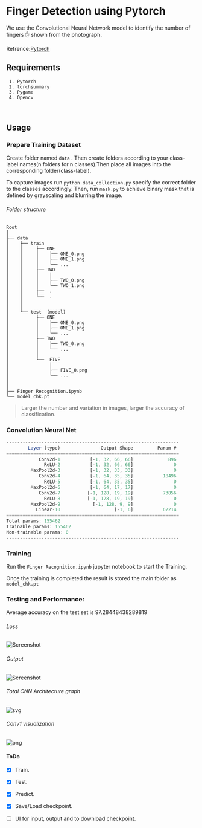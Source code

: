 # Finger Detection using Pytorch
We use the Convolutional Neural Network model to identify the number of fingers  :hand: shown from the photograph.

Refrence:[Pytorch](https://pytorch.org/)
<br/>
## Requirements

	 1. Pytorch
	 2. torchsummary
	 3. Pygame
	 4. Opencv

<br/>

## Usage

### Prepare Training Dataset 
Create folder named ``data`` . Then create folders according to your class-label names(n folders for n classes).Then place all images into the corresponding folder(class-label).

To capture images run ``python data_collection.py`` specify the correct folder to the classes accordingly.
Then, run ``mask.py`` to achieve binary mask that is defined by grayscaling and blurring the image.

###### Folder structure

```
Root
│
├── data
│    ├── train
│    │     ├── ONE
│    │     │    ├── ONE_0.png 
│    │	   │	├── ONE_1.png
│    │	   │	└── ...
│    │	   ├── TWO
│    │     │    │    
│    │	   │	├── TWO_0.png
│    │	   │	└── TWO_1.png
│    │	   ├──	.
│    │	   └── 	.
│    │				
│    │     
│    └── test  (model)
│          ├── ONE
│          │    ├── ONE_0.png 
│    	   │	├── ONE_1.png
│    	   │	└── ...
│    	   ├── TWO
│          │    ├── TWO_0.png 
│    	   │	└── ...
│    	   │	
│    	   └──	FIVE
│    	    	│
│               ├── FIVE_0.png
│               └── ...
│
│
├── Finger Recognition.ipynb
└── model_chk.pt 
```
 
> Larger the number and variation in images, larger the accuracy of classification.

### Convolution Neural Net
```javascript
----------------------------------------------------------------
        Layer (type)               Output Shape         Param #
================================================================
            Conv2d-1           [-1, 32, 66, 66]             896
              ReLU-2           [-1, 32, 66, 66]               0
         MaxPool2d-3           [-1, 32, 33, 33]               0
            Conv2d-4           [-1, 64, 35, 35]           18496
              ReLU-5           [-1, 64, 35, 35]               0
         MaxPool2d-6           [-1, 64, 17, 17]               0
            Conv2d-7          [-1, 128, 19, 19]           73856
              ReLU-8          [-1, 128, 19, 19]               0
         MaxPool2d-9            [-1, 128, 9, 9]               0
           Linear-10                    [-1, 6]           62214
================================================================
Total params: 155462
Trainable params: 155462
Non-trainable params: 0
----------------------------------------------------------------
```
### Training 

Run the ``Finger Recognition.ipynb`` jupyter notebook to start the Training.

Once the training is completed the result is stored the main folder as ``model_chk.pt``

### Testing and Performance:

Average accuracy on the test set is 97.28448438289819

###### Loss
![Screenshot](./assets/loss.png "Loss image")

###### Output
![Screenshot](./assets/output.png "Output")

###### Total CNN Architecture graph

![svg](./assets/output_29_14.svg)

###### Conv1 visualization

![png](./assets/output_28_1.png)
#### ToDo
- [x] Train.
- [x] Test.
- [x] Predict.
- [x] Save/Load checkpoint.
- [ ] UI for input, output and to download checkpoint.


